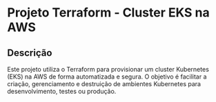 # Projeto Terraform - Cluster EKS na AWS

## Descrição

Este projeto utiliza o Terraform para provisionar um cluster Kubernetes (EKS) na AWS de forma automatizada e segura. O objetivo é facilitar a criação, gerenciamento e destruição de ambientes Kubernetes para desenvolvimento, testes ou produção.
